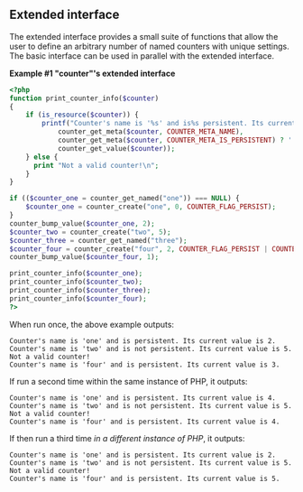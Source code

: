 Extended interface
------------------

The extended interface provides a small suite of functions that allow
the user to define an arbitrary number of named counters with unique
settings. The basic interface can be used in parallel with the extended
interface.

**Example \#1 "counter"'s extended interface**

``` php
<?php
function print_counter_info($counter)
{
    if (is_resource($counter)) {
        printf("Counter's name is '%s' and is%s persistent. Its current value is %d.\n",
            counter_get_meta($counter, COUNTER_META_NAME),
            counter_get_meta($counter, COUNTER_META_IS_PERSISTENT) ? '' : ' not',
            counter_get_value($counter));
    } else {
      print "Not a valid counter!\n";
    }
}

if (($counter_one = counter_get_named("one")) === NULL) {
    $counter_one = counter_create("one", 0, COUNTER_FLAG_PERSIST);
}
counter_bump_value($counter_one, 2);
$counter_two = counter_create("two", 5);
$counter_three = counter_get_named("three");
$counter_four = counter_create("four", 2, COUNTER_FLAG_PERSIST | COUNTER_FLAG_SAVE | COUNTER_FLAG_NO_OVERWRITE);
counter_bump_value($counter_four, 1);

print_counter_info($counter_one);
print_counter_info($counter_two);
print_counter_info($counter_three);
print_counter_info($counter_four);
?>
```

When run once, the above example outputs:

    Counter's name is 'one' and is persistent. Its current value is 2.
    Counter's name is 'two' and is not persistent. Its current value is 5.
    Not a valid counter!
    Counter's name is 'four' and is persistent. Its current value is 3.

If run a second time within the same instance of PHP, it outputs:

    Counter's name is 'one' and is persistent. Its current value is 4.
    Counter's name is 'two' and is not persistent. Its current value is 5.
    Not a valid counter!
    Counter's name is 'four' and is persistent. Its current value is 4.

If then run a third time *in a different instance of PHP*, it outputs:

    Counter's name is 'one' and is persistent. Its current value is 2.
    Counter's name is 'two' and is not persistent. Its current value is 5.
    Not a valid counter!
    Counter's name is 'four' and is persistent. Its current value is 5.
